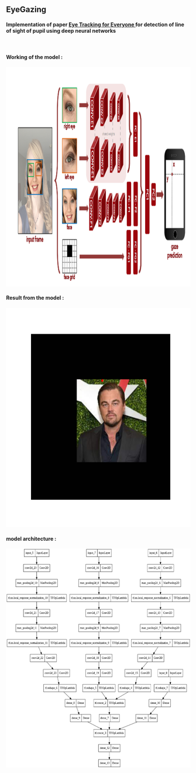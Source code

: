 ## EyeGazing
#### Implementation of paper <a href="https://gazecapture.csail.mit.edu/cvpr2016_gazecapture.pdf">Eye Tracking for Everyone </a> for detection of line of sight of pupil using deep neural networks
<br/>

#### Working of the model :

<img height="600em" width="800" src="assets/gaze.png"/>

#### Result from the model :

<img height="600em" width="600" src="assets/predict.png"/>

#### model architecture : 

<img height="600em" width="800" src="assets/model (1).png"/>
